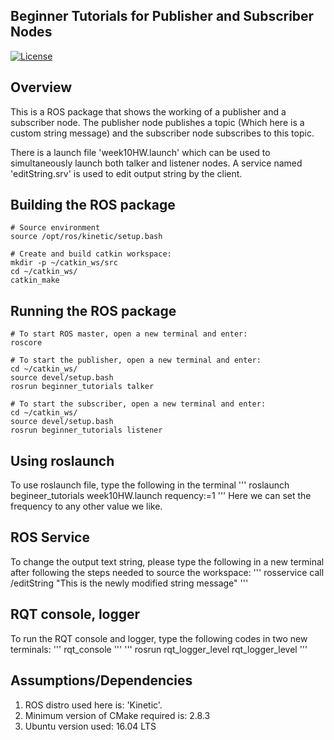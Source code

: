 ## Beginner Tutorials for Publisher and Subscriber Nodes
[![License](https://img.shields.io/badge/License-BSD%203--Clause-blue.svg)](https://opensource.org/licenses/BSD-3-Clause)

## Overview
This is a ROS package that shows the working of a publisher and a subscriber node. The publisher node publishes a topic (Which here is a custom string message) and the subscriber node subscribes to this topic.

There is a launch file 'week10HW.launch' which can be used to simultaneously launch both talker and listener nodes. A service named 'editString.srv' is used to edit output string by the client.


## Building the ROS package
```
# Source environment
source /opt/ros/kinetic/setup.bash

# Create and build catkin workspace:
mkdir -p ~/catkin_ws/src 
cd ~/catkin_ws/ 
catkin_make

```

## Running the ROS package
```
# To start ROS master, open a new terminal and enter:
roscore

# To start the publisher, open a new terminal and enter:
cd ~/catkin_ws/ 
source devel/setup.bash
rosrun beginner_tutorials talker

# To start the subscriber, open a new terminal and enter:
cd ~/catkin_ws/ 
source devel/setup.bash
rosrun beginner_tutorials listener 
```

## Using roslaunch
To use roslaunch file, type the following in the terminal
'''
roslaunch begineer_tutorials week10HW.launch requency:=1
'''
Here we can set the frequency to any other value we like.

## ROS Service
To change the output text string, please type the following in a new terminal after following the steps needed to source the workspace:
'''
rosservice call /editString "This is the newly modified string message"
'''

## RQT console, logger
To run the RQT console and logger, type the following codes in two new terminals:
'''
rqt_console
'''
'''
rosrun rqt_logger_level rqt_logger_level
'''


## Assumptions/Dependencies
1) ROS distro used here is: 'Kinetic'. 
2) Minimum version of CMake required is: 2.8.3
3) Ubuntu version used: 16.04 LTS
